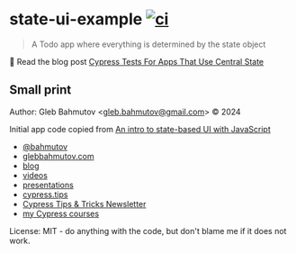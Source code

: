 # state-ui-example [![ci](https://github.com/bahmutov/state-ui-example/actions/workflows/ci.yml/badge.svg?branch=main)](https://github.com/bahmutov/state-ui-example/actions/workflows/ci.yml)

> A Todo app where everything is determined by the state object

📝 Read the blog post [Cypress Tests For Apps That Use Central State]()

## Small print

Author: Gleb Bahmutov &lt;gleb.bahmutov@gmail.com&gt; &copy; 2024

Initial app code copied from [An intro to state-based UI with JavaScript](https://gomakethings.com/an-intro-to-state-based-ui-with-javascript/)

- [@bahmutov](https://twitter.com/bahmutov)
- [glebbahmutov.com](https://glebbahmutov.com)
- [blog](https://glebbahmutov.com/blog)
- [videos](https://www.youtube.com/glebbahmutov)
- [presentations](https://slides.com/bahmutov)
- [cypress.tips](https://cypress.tips)
- [Cypress Tips & Tricks Newsletter](https://cypresstips.substack.com/)
- [my Cypress courses](https://cypress.tips/courses)

License: MIT - do anything with the code, but don't blame me if it does not work.
